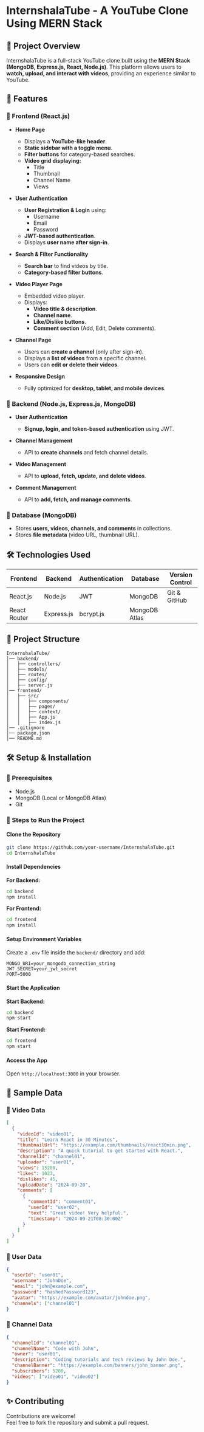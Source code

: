 
# InternshalaTube - A YouTube Clone Using MERN Stack

## 🚀 Project Overview
InternshalaTube is a full-stack YouTube clone built using the **MERN Stack (MongoDB, Express.js, React, Node.js)**. This platform allows users to **watch, upload, and interact with videos**, providing an experience similar to YouTube.

## 📌 Features

### 🔹 Frontend (React.js)
- **Home Page**
  - Displays a **YouTube-like header**.
  - **Static sidebar with a toggle menu**.
  - **Filter buttons** for category-based searches.
  - **Video grid displaying:**
    - Title
    - Thumbnail
    - Channel Name
    - Views

- **User Authentication**
  - **User Registration & Login** using:
    - Username
    - Email
    - Password
  - **JWT-based authentication**.
  - Displays **user name after sign-in**.

- **Search & Filter Functionality**
  - **Search bar** to find videos by title.
  - **Category-based filter buttons**.

- **Video Player Page**
  - Embedded video player.
  - Displays:
    - **Video title & description**.
    - **Channel name**.
    - **Like/Dislike buttons**.
    - **Comment section** (Add, Edit, Delete comments).

- **Channel Page**
  - Users can **create a channel** (only after sign-in).
  - Displays a **list of videos** from a specific channel.
  - Users can **edit or delete their videos**.

- **Responsive Design**
  - Fully optimized for **desktop, tablet, and mobile devices**.

### 🔹 Backend (Node.js, Express.js, MongoDB)
- **User Authentication**
  - **Signup, login, and token-based authentication** using JWT.

- **Channel Management**
  - API to **create channels** and fetch channel details.

- **Video Management**
  - API to **upload, fetch, update, and delete videos**.

- **Comment Management**
  - API to **add, fetch, and manage comments**.

### 🔹 Database (MongoDB)
- Stores **users, videos, channels, and comments** in collections.
- Stores **file metadata** (video URL, thumbnail URL).

## 🛠️ Technologies Used
| Frontend | Backend | Authentication | Database | Version Control |
|----------|---------|---------------|---------|----------------|
| React.js | Node.js | JWT | MongoDB | Git & GitHub |
| React Router | Express.js | bcrypt.js | MongoDB Atlas | |

## 📂 Project Structure
```
InternshalaTube/
│── backend/
│   ├── controllers/
│   ├── models/
│   ├── routes/
│   ├── config/
│   ├── server.js
│── frontend/
│   ├── src/
│   │   ├── components/
│   │   ├── pages/
│   │   ├── context/
│   │   ├── App.js
│   │   ├── index.js
│── .gitignore
│── package.json
│── README.md
```

## 🛠️ Setup & Installation

### 🔹 Prerequisites
- Node.js
- MongoDB (Local or MongoDB Atlas)
- Git

### 🔹 Steps to Run the Project

#### Clone the Repository
```sh
git clone https://github.com/your-username/InternshalaTube.git
cd InternshalaTube
```

#### Install Dependencies

**For Backend:**
```sh
cd backend
npm install
```

**For Frontend:**
```sh
cd frontend
npm install
```

#### Setup Environment Variables
Create a `.env` file inside the `backend/` directory and add:
```env
MONGO_URI=your_mongodb_connection_string
JWT_SECRET=your_jwt_secret
PORT=5000
```

#### Start the Application

**Start Backend:**
```sh
cd backend
npm start
```

**Start Frontend:**
```sh
cd frontend
npm start
```

#### Access the App
Open `http://localhost:3000` in your browser.

## 📌 Sample Data

### 🔹 Video Data
```json
[
  {
    "videoId": "video01",
    "title": "Learn React in 30 Minutes",
    "thumbnailUrl": "https://example.com/thumbnails/react30min.png",
    "description": "A quick tutorial to get started with React.",
    "channelId": "channel01",
    "uploader": "user01",
    "views": 15200,
    "likes": 1023,
    "dislikes": 45,
    "uploadDate": "2024-09-20",
    "comments": [
      {
        "commentId": "comment01",
        "userId": "user02",
        "text": "Great video! Very helpful.",
        "timestamp": "2024-09-21T08:30:00Z"
      }
    ]
  }
]
```

### 🔹 User Data
```json
{
  "userId": "user01",
  "username": "JohnDoe",
  "email": "john@example.com",
  "password": "hashedPassword123",
  "avatar": "https://example.com/avatar/johndoe.png",
  "channels": ["channel01"]
}
```

### 🔹 Channel Data
```json
{
  "channelId": "channel01",
  "channelName": "Code with John",
  "owner": "user01",
  "description": "Coding tutorials and tech reviews by John Doe.",
  "channelBanner": "https://example.com/banners/john_banner.png",
  "subscribers": 5200,
  "videos": ["video01", "video02"]
}
```

## ✨ Contributing
Contributions are welcome!  
Feel free to fork the repository and submit a pull request.
